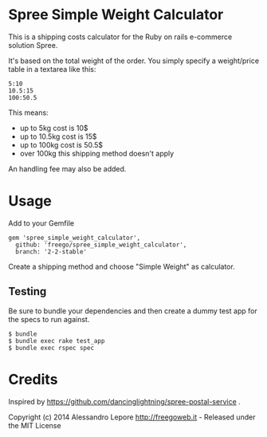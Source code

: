 Spree Simple Weight Calculator
==============================

This is a shipping costs calculator for the Ruby on rails e-commerce solution Spree.

It's based on the total weight of the order.
You simply specify a weight/price table in a textarea like this:

```
5:10
10.5:15
100:50.5
```

This means:
- up to 5kg cost is 10$
- up to 10.5kg cost is 15$
- up to 100kg cost is 50.5$
- over 100kg this shipping method doesn't apply

An handling fee may also be added.

Usage
=====

Add to your Gemfile

    gem 'spree_simple_weight_calculator',
      github: 'freego/spree_simple_weight_calculator',
      branch: '2-2-stable'

Create a shipping method and choose "Simple Weight" as calculator.

Testing
-------

Be sure to bundle your dependencies and then create a dummy test app for the specs to run against.

    $ bundle
    $ bundle exec rake test_app
    $ bundle exec rspec spec

Credits
=======

Inspired by https://github.com/dancinglightning/spree-postal-service .


Copyright (c) 2014 Alessandro Lepore http://freegoweb.it - Released under the MIT License
